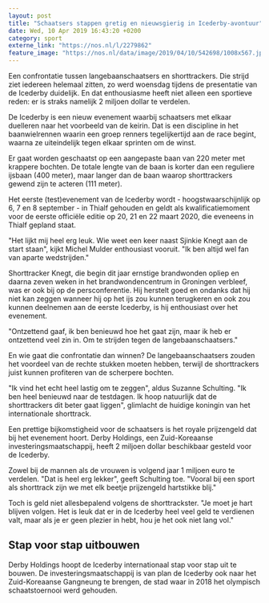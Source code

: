 ```yaml
---
layout: post
title: "Schaatsers stappen gretig en nieuwsgierig in Icederby-avontuur"
date: Wed, 10 Apr 2019 16:43:20 +0200
category: sport
externe_link: "https://nos.nl/l/2279862"
feature_image: "https://nos.nl/data/image/2019/04/10/542698/1008x567.jpg"
---
```


<p>Een confrontatie tussen langebaanschaatsers en shorttrackers. Die strijd ziet iedereen helemaal zitten, zo werd woensdag tijdens de presentatie van de Icederby duidelijk. En dat enthousiasme heeft niet alleen een sportieve reden: er is straks namelijk 2 miljoen dollar te verdelen.</p>
<p>De Icederby is een nieuw evenement waarbij schaatsers met elkaar duelleren naar het voorbeeld van de keirin. Dat is een discipline in het baanwielrennen waarin een groep renners tegelijkertijd aan de race begint, waarna ze uiteindelijk tegen elkaar sprinten om de winst.</p>
<p>Er gaat worden geschaatst op een aangepaste baan van 220 meter met krappere bochten. De totale lengte van de baan is korter dan een reguliere ijsbaan (400 meter), maar langer dan de baan waarop shorttrackers gewend zijn te acteren (111 meter).</p>
<p>Het eerste (test)evenement van de Icederby wordt - hoogstwaarschijnlijk op 6, 7 en 8 september - in Thialf gehouden en geldt als kwalificatiemoment voor de eerste officiële editie op 20, 21 en 22 maart 2020, die eveneens in Thialf gepland staat.</p>
<p>"Het lijkt mij heel erg leuk. Wie weet een keer naast Sjinkie Knegt aan de start staan", kijkt Michel Mulder enthousiast vooruit. "Ik ben altijd wel fan van aparte wedstrijden."</p>
<p>Shorttracker Knegt, die begin dit jaar ernstige brandwonden opliep en daarna zeven weken in het brandwondencentrum in Groningen verbleef, was er ook bij op de persconferentie. Hij herstelt goed en ondanks dat hij niet kan zeggen wanneer hij op het ijs zou kunnen terugkeren en ook zou kunnen deelnemen aan de eerste Icederby, is hij enthousiast over het evenement.</p>
<p>"Ontzettend gaaf, ik ben benieuwd hoe het gaat zijn, maar ik heb er ontzettend veel zin in. Om te strijden tegen de langebaanschaatsers."</p>
<p>En wie gaat die confrontatie dan winnen? De langebaanschaatsers zouden het voordeel van de rechte stukken moeten hebben, terwijl de shorttrackers juist kunnen profiteren van de scherpere bochten.</p>
<p>"Ik vind het echt heel lastig om te zeggen", aldus Suzanne Schulting. "Ik ben heel benieuwd naar de testdagen. Ik hoop natuurlijk dat de shorttrackers dit beter gaat liggen", glimlacht de huidige koningin van het internationale shorttrack.</p>
<p>Een prettige bijkomstigheid voor de schaatsers is het royale prijzengeld dat bij het evenement hoort. Derby Holdings, een Zuid-Koreaanse investeringsmaatschappij, heeft 2 miljoen dollar beschikbaar gesteld voor de Icederby.</p>
<p>Zowel bij de mannen als de vrouwen is volgend jaar 1 miljoen euro te verdelen. "Dat is heel erg lekker", geeft Schulting toe. "Vooral bij een sport als shorttrack zijn we met elk beetje prijzengeld hartstikke blij."</p>
<p>Toch is geld niet allesbepalend volgens de shorttrackster. "Je moet je hart blijven volgen. Het is leuk dat er in de Icederby heel veel geld te verdienen valt, maar als je er geen plezier in hebt, hou je het ook niet lang vol."</p>
<h2>Stap voor stap uitbouwen</h2>
<p>Derby Holdings hoopt de Icederby internationaal stap voor stap uit te bouwen. De investeringsmaatschappij is van plan de Icederby ook naar het Zuid-Koreaanse Gangneung te brengen, de stad waar in 2018 het olympisch schaatstoernooi werd gehouden.</p>
